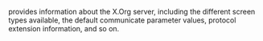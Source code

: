 provides information about the X.Org server, including the different screen types available, the default communicate parameter values, protocol extension information, and so on.
